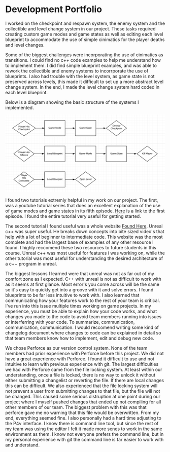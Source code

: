 # Development Portfolio

I worked on the checkpoint and respawn system, the enemy system and the collectible and level change system in our project. These tasks required creating custom game modes and game states as well as editing each level blueprint to accommodate the use of simple cinimatics for the player deaths and level changes. 
 
Some of the biggest challenges were incorporating the use of cinimatics as transitions. I could find no c++ code examples to help me understand how to implement them. I did find simple blueprint examples, and was able to rework the collectible and enemy systems to incorrporate the use of blueprints. I also had trouble with the level system, as game state is not preserved across levels, this made it difficult to set up a more abstract level change system. In the end, I made the level change system hard coded in each level blueprint.

Below is a diagram showing the basic structure of the systems I implemented. 

![Diagram](/diagram.png)

I found two tutorials extremly helpful in my work on our project. The first, was a youtube tutorial series that does an excellent explanation of the use of game modes and game states in its fifth episode. [Here](https://www.youtube.com/watch?v=3JpNil0_gm4&list=RDCMUCpsN2TfWGmun4peN2IPgcKg&start_radio=1&t=1) is a link to the first episode.  I found the entire tutorial very useful for getting started.

The second tutorial I found useful was a whole website [Found Here](https://unrealcpp.com/). Unreal c++ was super useful. He breaks down concepts into bite sized video's that help with a lot of beginner to intermediate code. This website was the most complete and had the largest base of examples of any other resource I found. I highly reccomend these two resources to future students in this course.  Unreal c++ was most useful for features i was working on, while the other tutorial was most useful for understanding the desired architecture of a c++ program in unreal.

The biggest lessons I learned were that unreal was not as far out of my comfort zone as I expected.  C++ with unreal is not as difficult to work with as it seems at first glance.  Most error's you come across will be the same so it's easy to quickly get into a groove with it and solve errors.  I found blueprints to be far less intuitive to work with.  I also learned that communicating how your features work to the rest of your team is critical.  I've run into this issue multiple times working on game projects.  In my experience, you must be able to explain how your code works, and what changes you made to the code to avoid team members running into issues or interferring with your code. To summarize, communication, communication, communication.  I would reccomend writing some kind of changelog document where changes to code can be explained in detail so that team members know how to implement, edit and debug new code.

We chose Perforce as our version control system. None of the team members had prior experience with Perforce before this project. We did not have a great experience with Perforce. I found it difficult to use and not intuitive to learn with previous experience with git. The largest difficulties we had with Perforce came from the file locking system. At least within our understanding, once a file is locked,
there is no way to unlock it without either submitting a changelist or reverting the file. If there are local changes this can be difficult. We also experienced that the  file locking system will not prevent a user from submitting changes to that file, but the file will not be changed. This caused some serious distruption at one point during our project where I myself pushed changes that ended up not compiling for all other members of our team. The biggest problem with this was that perforce gave me no warning that this file would be overwritten. From my end, everything seemed fine. I also personally had a hard time adjusting to the P4v interface. I know there is command line tool, but since the rest of my team was using the editor I felt it made more senes to work in the same environment as them. I know not everyone prefers the command line, but in my personal experience with git the command line is far easier to work with and understand.
